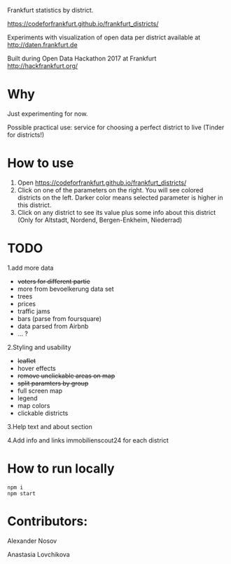 Frankfurt statistics by district.

https://codeforfrankfurt.github.io/frankfurt_districts/

Experiments with visualization of open data per district available at http://daten.frankfurt.de

Built during Open Data Hackathon 2017 at Frankfurt http://hackfrankfurt.org/


# Why
Just experimenting for now. 

Possible practical use: service for choosing a perfect district to live (Tinder for districts!)

# How to use
1. Open https://codeforfrankfurt.github.io/frankfurt_districts/
2. Click on one of the parameters on the right. You will see colored districts on the left. Darker color means selected parameter is higher in this district.
3. Click on any district to see its value plus some info about this district (Only for Altstadt, Nordend, Bergen-Enkheim, Niederrad)

# TODO
1.add more data
- ~~voters for different partie~~
- more from bevoelkerung data set
- trees
- prices
- traffic jams
- bars (parse from foursquare)
- data parsed from Airbnb
- ... ?

2.Styling and usability
- ~~leaflet~~
- hover effects
- ~~remove unclickable areas on map~~
- ~~split paramters by group~~
- full screen map
- legend
- map colors
- clickable districts

3.Help text and about section

4.Add info and links immobilienscout24 for each district

# How to run locally
```
npm i
npm start
```

# Contributors:
Alexander Nosov

Anastasia Lovchikova

